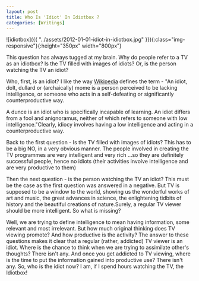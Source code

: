 ```yaml
---
layout: post  
title: Who Is 'Idiot' In Idiotbox ?   
categories: [Writings]  
---
```


![idiotbox]({{ "../assets/2012-01-01-idiot-in-idiotbox.jpg" }}){:class="img-responsive"}{:height="350px" width="800px"}  

This question has always tugged at my brain. Why do people refer to a TV as an idiotbox? Is 
the TV filled with images of idiots? Or, is the person watching the TV an idiot?  

Who, first, is an idiot? I like the way [Wikipedia](http://en.wikipedia.org/wiki/Idiot) defines 
the term - "An idiot, dolt, dullard or (archaically) mome is a person perceived to be lacking 
intelligence, or someone who acts in a self-defeating or significantly counterproductive way.  

A dunce is an idiot who is specifically incapable of learning. An idiot differs from a fool and 
anignoramus, neither of which refers to someone with low intelligence."Clearly, idiocy
involves having a low intelligence and acting in a counterproductive way.  

Back to the first question - Is the TV filled with images of idiots? This has to be a big NO, 
in a very obvious manner. The people involved in creating the TV programmes are very intelligent
and very rich ...so they are definitely successful people, hence no idiots (their activities
involve intelligence and are very productive to them)  

Then the next question - is the person watching the TV an idiot? This must be the case as the 
first question was answered in a negative. But TV is supposed to be a window to the
world, showing us the wonderful works of art and music, the great advances in science, the 
enlightening tidbits of history and the beautiful creations of nature.Surely, a regular TV 
viewer should be more intelligent. So what is missing?  

Well, we are trying to define intelligence to mean having information, some relevant and most 
irrelevant. But how much original thinking does TV viewing promote? And how productive is the 
activity? The answer to these questions makes it clear that a regular (rather, addicted)
TV viewer is an idiot. Where is the chance to think when we are trying to assimilate
other's thoughts? There isn't any. And once you get addicted to TV viewing, where is the time 
to put the information gained into productive use? There isn't any. So, who is the idiot now? 
I am, if I spend hours watching the TV, the Idiotbox!